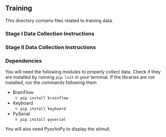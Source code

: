 ## Training
This directory contains files related to training data.

### Stage I Data Collection Instructions

### Stage II Data Collection Instructions

### Dependencies
You will need the following modules to properly collect data. Check if 
they are installed by running ```pip list``` in your terminal.
If the libraries are not installed, run the commands following them
* BrainFlow
    - ```pip install brainflow```
* Keyboard
    - ```pip install keyboard```
* PySerial
    - ```pip install pyserial```

You will also need PyschoPy to display the stimuli.